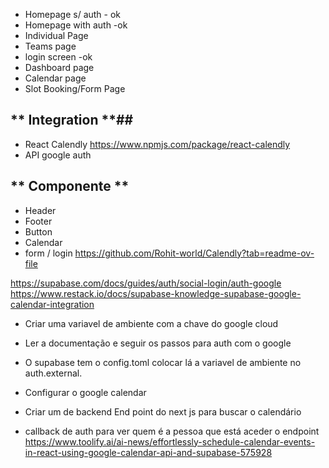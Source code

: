 - Homepage s/ auth - ok
- Homepage with auth -ok 
- Individual Page
- Teams page
- login screen -ok 
- Dashboard page
- Calendar page
- Slot Booking/Form Page

## ** Integration **##
- React Calendly https://www.npmjs.com/package/react-calendly
- API google auth

## ** Componente ** ##
- Header
- Footer
- Button
- Calendar
- form / login
https://github.com/Rohit-world/Calendly?tab=readme-ov-file


https://supabase.com/docs/guides/auth/social-login/auth-google
https://www.restack.io/docs/supabase-knowledge-supabase-google-calendar-integration
- Criar uma variavel de ambiente com a chave do google cloud
- Ler a documentação e seguir os passos para auth com o google
- O supabase tem o config.toml colocar lá a variavel de ambiente no auth.external.

- Configurar o google calendar 
- Criar um de backend End point do next js para buscar o calendário
- callback de auth para ver quem é a pessoa que está aceder o endpoint
https://www.toolify.ai/ai-news/effortlessly-schedule-calendar-events-in-react-using-google-calendar-api-and-supabase-575928

